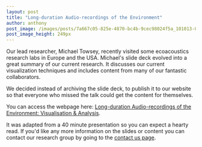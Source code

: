 ```yaml
---
layout: post
title: "Long-duration Audio-recordings of the Environment"
author: anthony
post_image: /images/posts/7a667c05-825e-4870-bc4b-9cec98024f5a_101013-0000.ACI-ENT-EVN-Resized.jpg
post_image_height: 249px
---
```


Our lead researcher, Michael Towsey, recently visited some ecoacoustics research labs in Europe and the USA. 
Michael's slide deck evolved into a great summary of our current research. It discusses our current visualization
techniques and includes content from many of our fantastic collaborators. 

We decided instead of archiving the slide deck, to publish it to our website so that everyone who missed the 
talk could get the content for themselves.

You can access the webpage here:  [Long-duration Audio-recordings of the Environment: Visualisation & Analysis](/research/EADM-Towsey/Long-Duration-Audio-Recordings-of-the-environment.html).

It was adapted from a 40 minute presentation so you can expect a hearty read. If you'd like any more information
on the slides or content you can contact our research group by going to the
[contact us page](https://www.ecosounds.org/contact_us).